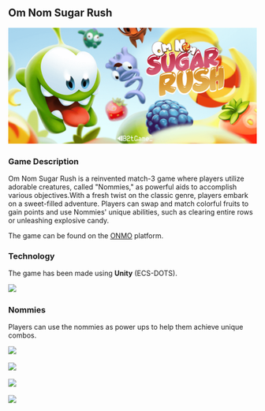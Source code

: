 ## Om Nom Sugar Rush

![](Assets/banner.png)

### Game Description

Om Nom Sugar Rush is a reinvented match-3 game where players utilize adorable creatures, called "Nommies," as powerful aids to accomplish various objectives.With a fresh twist on the classic genre, players embark on a sweet-filled adventure. Players can swap and match colorful fruits to gain points and use Nommies' unique abilities, such as clearing entire rows or unleashing explosive candy.

The game can be found on the [ONMO](https://https://play.onmo.com/) platform.

### Technology

The game has been made using **Unity** (ECS-DOTS).

![](Assets/gameplay.gif)

### Nommies

Players can use the nommies as power ups to help them achieve unique combos.

![](Assets/blasek.gif)

![](Assets/camo.gif)

![](Assets/toss.gif)

![](Assets/roto.gif)
